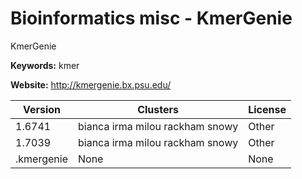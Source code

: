 # Bioinformatics misc - KmerGenie

KmerGenie

**Keywords:** kmer

**Website:** <http://kmergenie.bx.psu.edu/>

| Version | Clusters | License |
| ------- | -------- | ------- |
| 1.6741 | bianca irma milou rackham snowy | Other |
| 1.7039 | bianca irma milou rackham snowy | Other |
| .kmergenie | None | None |
